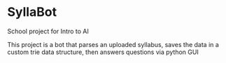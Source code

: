 # SyllaBot
School project for Intro to AI

This project is a bot that parses an uploaded syllabus, saves the data in a custom trie data structure, then answers questions via python GUI
